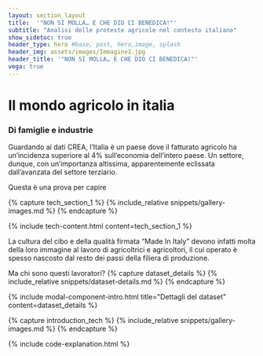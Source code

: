 ```yaml
---
layout: section_layout
title:  '"NON SI MOLLA… E CHE DIO CI BENEDICA!"'
subtitle: "Analisi delle proteste agricole nel contesto italiano"
show_sidetoc: true
header_type: hero #base, post, hero,image, splash
header_img: assets/images/Immagine1.jpg
header_title: '"NON SI MOLLA… E CHE DIO CI BENEDICA!"'
vega: true
---
```


# Il mondo agricolo in italia
### Di famiglie e industrie

Guardando ai dati CREA, l’Italia è un paese dove il fatturato agricolo ha un’incidenza superiore al 4% sull’economia dell’intero paese. Un settore, dunque, con un’importanza altissima, apparentemente eclissata dall’avanzata del settore terziario. 

Questa è una prova per capire

{% capture tech_section_1 %} {% include_relative snippets/gallery-images.md %} {% endcapture %}

{% include tech-content.html content=tech_section_1 %}


La cultura del cibo e della qualità firmata “Made In Italy” devono infatti molta della loro immagine al lavoro di agricoltrici e agricoltori, il cui operato è spesso nascosto dal resto dei passi della filiera di produzione. 

Ma chi sono questi lavoratori?
{% capture dataset_details %}
{% include_relative snippets/dataset-details.md %}
{% endcapture %}

{% include modal-component-intro.html title="Dettagli del dataset" content=dataset_details %}

{% capture introduction_tech %}
{% include_relative snippets/gallery-images.md %}
{% endcapture %}

<!--
<div class="tech" style="display: none">
  {% include one-column-sm.html content=introduction_tech %}
</div>
-->

{% include code-explanation.html %}
